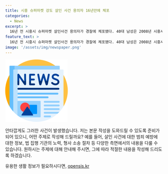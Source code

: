 ```yaml
---
title: 시흥 슈퍼마켓 강도 살인 사건 용의자 16년만에 체포
categories:
  - News
excerpt: >
  16년 전 시흥시 슈퍼마켓 살인사건 용의자가 경찰에 체포됐다. 40대 남성은 2008년 시흥시 슈퍼마켓 살인사건 용의자로 지목되었고, 경남에서 체포된 것으로 확인됐다.사건 당시 용의자는 흉기로 주인을 살해하고 금품을 훔친 혐의를 받는다. 이 사건은 오랜 기간 미해결 사건으로 남아 있었으며, 최근 용의자가 경찰의 체포에 의해 사건이 해결됐다.
feature_text: >
  16년 전 시흥시 슈퍼마켓 살인사건 용의자가 경찰에 체포됐다. 40대 남성은 2008년 시흥시 슈퍼마켓 살인사건 용의자로 지목되었고, 경남에서 체포된 것으로 확인됐다.사건 당시 용의자는 흉기로 주인을 살해하고 금품을 훔친 혐의를 받는다. 이 사건은 오랜 기간 미해결 사건으로 남아 있었으며, 최근 용의자가 경찰의 체포에 의해 사건이 해결됐다.
image: '/assets/img/newspaper.png'
---
```


<p><img src="/assets/img/newspaper.png" alt="kimp 속보" /></p>

<p>안타깝게도 그러한 사건이 발생했습니다. 저는 본문 작성을 도와드릴 수 있도록 준비가 되어 있으니, 어떤 주제로 작성해 드릴까요? 예를 들어, 살인 사건에 대한 범죄 예방에 대한 정보, 법 집행 기관의 노력, 형사 소송 절차 등 다양한 측면에서의 내용을 다룰 수 있습니다. 원하시는 주제에 대해 안내해 주시면, 그에 따라 적절한 내용을 작성해 드리도록 하겠습니다.</p>
유용한 생활 정보가 필요하시다면, <a href="https://opensis.kr" rel="dofollow">opensis.kr</a>


